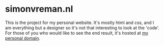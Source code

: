 # simonvreman.nl
This is the project for my personal website. It's mostly html and css, and I am everything but a designer so it's not that interesting to look at the 'code'. For those of you who would like to see the end result, it's hosted at [my personal domain](https://simonvreman.nl).
